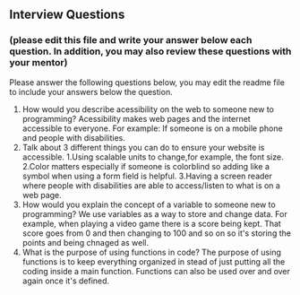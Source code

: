 

## Interview Questions
### (please edit this file and write your answer below each question. In addition, you may also review these questions with your mentor)

Please answer the following questions below, you may edit the readme file to include your answers below the question.

1. How would you describe acessibility on the web to someone new to programming?
    Acessibility makes web pages and the internet accessible to everyone. For example: If someone is on a mobile phone 
    and people with disabilities.
2. Talk about 3 different things you can do to ensure your website is accessible. 
    1.Using scalable units to change,for example, the font size.
    2.Color matters especially if someone is colorblind so adding like a symbol when using a form field is helpful.
    3.Having a screen reader where people with disabilities are able to access/listen to what is on a web page.
3. How would you explain the concept of a variable to someone new to programming?
    We use variables as a way to store and change data. For example, when playing a video game there is a score being kept. That score goes from 0 and then changing to 100 and so on so it's storing the points and being chnaged as well.
4. What is the purpose of using functions in code?
    The purpose of using functions is to keep everything organized in stead of just putting all the coding inside a main function.
    Functions can also be used over and over again once it's defined.

